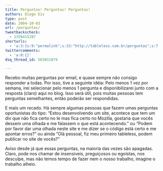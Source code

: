 ```yaml
---
title: Perguntas! Perguntas! Perguntas!
authors: Diego Eis
type: post
date: 2004-10-03
url: /perguntas/
tweetbackscheck:
  - 1356415287
shorturls:
  - 'a:3:{s:9:"permalink";s:33:"http://tableless.com.br/perguntas";s:7:"tinyurl";s:26:"http://tinyurl.com/3ekjrbf";s:4:"isgd";s:19:"http://is.gd/eD0Apc";}'
twittercomments:
  - 'a:0:{}'
dsq_thread_id: 503031879

---
```

Recebo muitas perguntas por email, e quase sempre não consigo responder a todas. Por isso, tive a seguinte idéia: Pelo menos 1 vez por semana, irei selecionar pelo menos 1 pergunta e disponibilizarei junto com a resposta (claro) aqui no blog. Isso será útil, pois muitas pessoas tem perguntas semelhantes, então poderão ser respondidas. 

E mais um recado. Há sempre algumas pessoas que fazem umas perguntas oportunistas do tipo: &#8220;Estou desenvolvendo um site, acontece que tem um div que não fica certo no Ie mas fica certo no Mozilla, gostaria que vocês dessem uma olhada e me falassem o que está acontecendo.&#8221; ou &#8220;Podem por favor dar uma olhada neste site e me dizer se o código está certo e me apontar erros?&#8221; ou ainda &#8220;Olá pessoal, fiz meu primeiro tableless, podem publicar no site de vocês?&#8221; 

Aviso desde já que essas perguntas, na maioria das vezes são apagadas. Claro, pode nos chamar de insensíveis, preguiçosos ou egoístas, nos desculpe, mas não temos tempo de fazer nem o nosso trabalho, imagine o trabalho alheio.